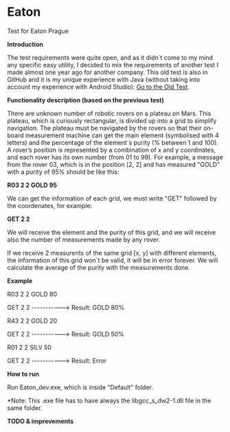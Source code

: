 # Eaton
Test for Eaton Prague

**Introduction**

The test requirements were quite open, and as it didn´t come to my mind any specific easy utility, I decided to mix the requirements of another test I made almost one year ago for another company. This old test is also in GitHub and it is my unique experience with Java (without taking into account my experience with Android Studio):
[Go to the Old Test](https://github.com/zerru/rovers/).

**Functionality description (based on the previous test)**

There are unknown number of robotic rovers on a plateau on Mars. This plateau, which is curiously rectangular, is divided up into a grid to simplify navigation. The plateau must be navigated by the rovers so that their on-board measurement machine can get the main element (symbolised with 4 letters) and the percentage of the element´s purity (% between 1 and 100). A rover’s position is represented by a combination of x and y coordinates, and each rover has its own number (from 01 to 99). For example, a message from the rover 03, which is in the position [2, 2] and has measured "GOLD" with a purity of 95% should be like this:

**R03 2 2 GOLD 95**

We can get the information of each grid, we must write "GET" followed by the coordenates, for example:

**GET 2 2**

We will receive the element and the purity of this grid, and we will receive also the number of measurements made by any rover.

If we receive 2 measurents of the same grid [x, y] with different elements, the information of this grid won´t be valid, it will be in error forever. We will calculate the average of the purity with the measurements done.

**Example**

R03 2 2 GOLD 80

GET 2 2  -----------> Result: GOLD 80%

R43 2 2 GOLD 20

GET 2 2  -----------> Result: GOLD 50%

R01 2 2 SILV 50

GET 2 2  -----------> Result: Error

**How to run**

Run Eaton_dev.exe, which is inside "Default" folder. 

*Note: This .exe file has to have always the libgcc_s_dw2-1.dll file in the same folder.

**TODO & imprevements**

